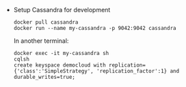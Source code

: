 - Setup Cassandra for development
  ```
  docker pull cassandra
  docker run --name my-cassandra -p 9042:9042 cassandra
  ```
  In another terminal:
  ```
  docker exec -it my-cassandra sh
  cqlsh
  create keyspace democloud with replication={'class':'SimpleStrategy', 'replication_factor':1} and durable_writes=true;
  ```
